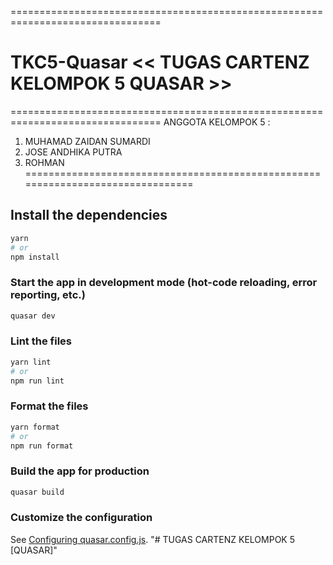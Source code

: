 ================================================================================
# TKC5-Quasar << TUGAS CARTENZ KELOMPOK 5 QUASAR >>
================================================================================
ANGGOTA KELOMPOK 5 :

1. MUHAMAD ZAIDAN SUMARDI
2. JOSE ANDHIKA PUTRA
3. ROHMAN
================================================================================
## Install the dependencies
```bash
yarn
# or
npm install
```

### Start the app in development mode (hot-code reloading, error reporting, etc.)
```bash
quasar dev
```


### Lint the files
```bash
yarn lint
# or
npm run lint
```


### Format the files
```bash
yarn format
# or
npm run format
```



### Build the app for production
```bash
quasar build
```

### Customize the configuration
See [Configuring quasar.config.js](https://v2.quasar.dev/quasar-cli-vite/quasar-config-js).
"# TUGAS CARTENZ KELOMPOK 5 [QUASAR]" 
